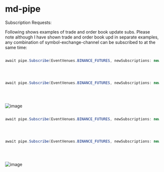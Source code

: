 # md-pipe

Subscription Requests:

Following shows examples of trade and order book update subs. Please note although I have shown trade and order book upd in separate examples, any combination of symbol-exchange-channel can be subscribed to at the same time:

```csharp

await pipe.Subscribe(EventVenues.BINANCE_FUTURES, newSubscriptions: new(){ new SubscriptionRequest(symbol: "BTCUSDT",
                                                                              exchange: EventVenues.BINANCE_FUTURES,
                                                                              channel: EventChannel.TRADE,
                                                                              tsSubmission: DateTime.UtcNow) });

await pipe.Subscribe(EventVenues.BINANCE_FUTURES, newSubscriptions: new(){ new SubscriptionRequest(symbol: "ETHUSDT",
                                                                              exchange: EventVenues.BINANCE_FUTURES,
                                                                              channel: EventChannel.TRADE,
                                                                              tsSubmission: DateTime.UtcNow) });
```

![image](https://github.com/mchoudhary/md-pipe/assets/2091102/ad9b5c7d-b5a0-41e3-be26-fb947d615cd0)

```csharp

await pipe.Subscribe(EventVenues.BINANCE_FUTURES, newSubscriptions: new(){ new SubscriptionRequest(symbol: "BTCUSDT",
                                                                              exchange: EventVenues.BINANCE_FUTURES,
                                                                              channel: EventChannel.ORDERBOOK_L2_INCR,
                                                                              tsSubmission: DateTime.UtcNow) });

await pipe.Subscribe(EventVenues.BINANCE_FUTURES, newSubscriptions: new(){ new SubscriptionRequest(symbol: "ETHUSDT",
                                                                              exchange: EventVenues.BINANCE_FUTURES,
                                                                              channel: EventChannel.ORDERBOOK_L2_INCR,
                                                                              tsSubmission: DateTime.UtcNow) });
```

![image](https://github.com/mchoudhary/md-pipe/assets/2091102/fe1133d7-922c-471c-a5d3-bb8c9c9dc4f2)
